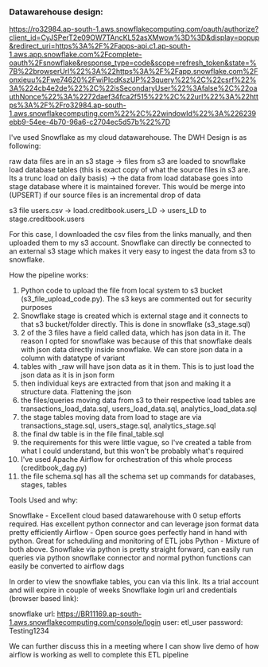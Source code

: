 ### Datawarehouse design:

https://ro32984.ap-south-1.aws.snowflakecomputing.com/oauth/authorize?client_id=CyJSPerT2e09OW7TAncKL52asXMwow%3D%3D&display=popup&redirect_uri=https%3A%2F%2Fapps-api.c1.ap-south-1.aws.app.snowflake.com%2Fcomplete-oauth%2Fsnowflake&response_type=code&scope=refresh_token&state=%7B%22browserUrl%22%3A%22https%3A%2F%2Fapp.snowflake.com%2Fonxieuu%2Fwe74620%2FwiPIcdKszUP%23query%22%2C%22csrf%22%3A%224cb4e2de%22%2C%22isSecondaryUser%22%3Afalse%2C%22oauthNonce%22%3A%2272daef34fca2f515%22%2C%22url%22%3A%22https%3A%2F%2Fro32984.ap-south-1.aws.snowflakecomputing.com%22%2C%22windowId%22%3A%226239ebb9-54ee-4b70-96a6-c2704ec5d57b%22%7D

I've used Snowflake as my cloud datawarehouse. The DWH Design is as following:

raw data files are in an s3 stage -> files from s3 are loaded to snowflake load database tables (this is exact copy of what the source files in s3 are. Its a trunc load on daily basis) 
-> the data from load database goes into stage database where it is maintained forever. This would be merge into (UPSERT) if our source files is an incremental drop of data

s3 file users.csv -> load.creditbook.users_LD -> users_LD to stage.creditbook.users

For this case, I downloaded the csv files from the links manually, and then uploaded them to my s3 account. Snowflake can directly be connected to an external s3 stage which makes it
very easy to ingest the data from s3 to snowflake.

How the pipeline works:

1) Python code to upload the file from local system to s3 bucket (s3_file_upload_code.py). The s3 keys are commented out for security purposes
2) Snowflake stage is created which is external stage and it connects to that s3 bucket/folder directly. This is done in snowflake (s3_stage.sql)
3) 2 of the 3 files have a field called data, which has json data in it. The reason I opted for snowflake was because of this that snowflake deals
   with json data directly inside snowflake. We can store json data in a column with datatype of variant
4) tables with _raw will have json data as it in them. This is to just load the json data as it is in json form
5) then individual keys are extracted from that json and making it a structure data. Flattening the json
6) the files/queries moving data from s3 to their respective load tables are transactions_load_data.sql, users_load_data.sql, analytics_load_data.sql
7) the stage tables moving data from load to stage are via transactions_stage.sql, users_stage.sql, analytics_stage.sql
8) the final dw table is in the file final_table.sql
9) the requirements for this were little vague, so I've created a table from what I could understand, but this won't be probably what's required
10) I've used Apache Airflow for orchestration of this whole process (creditbook_dag.py)
11) the file schema.sql has all the schema set up commands for databases, stages, tables


Tools Used and why:

Snowflake - Excellent cloud based datawarehouse with 0 setup efforts required. Has excellent python connector and can leverage json format data pretty efficiently
Airflow - Open source goes perfectly hand in hand with python. Great for scheduling and monitoring of ETL jobs
Python - Mixture of both above. Snowflake via python is pretty straight forward, can easily run queries via python snowflake connector and normal python functions can easily be converted
	   to airflow dags


In order to view the snowflake tables, you can via this link. Its a trial account and will expire in couple of weeks
Snowflake login url and credentials (browser based link):

snowflake url: https://BR11169.ap-south-1.aws.snowflakecomputing.com/console/login
user: etl_user
password: Testing1234


We can further discuss this in a meeting where I can show live demo of how airflow is working as well to complete this ETL pipeline